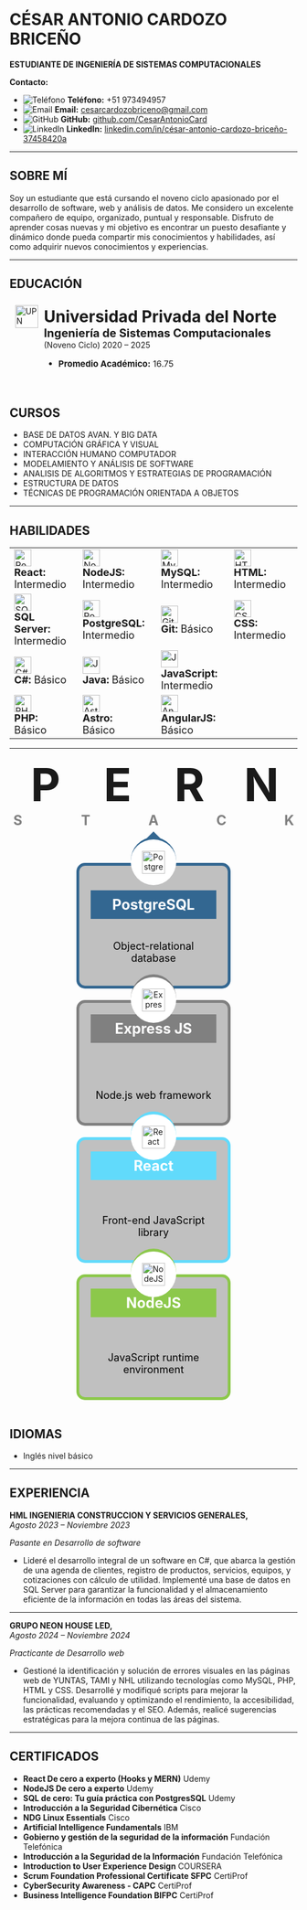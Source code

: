 # CÉSAR ANTONIO CARDOZO BRICEÑO
**ESTUDIANTE DE INGENIERÍA DE SISTEMAS COMPUTACIONALES**

**Contacto:**  
- ![Teléfono](https://img.icons8.com/ios-filled/20/000000/phone.png) **Teléfono:** +51 973494957  
- ![Email](https://img.icons8.com/ios-filled/20/000000/email.png) **Email:** [cesarcardozobriceno@gmail.com](mailto:cesarcardozobriceno@gmail.com) 
- ![GitHub](https://img.icons8.com/ios-filled/20/000000/github.png) **GitHub:** [github.com/CesarAntonioCard](https://github.com/CesarAntonioCard) 
- ![LinkedIn](https://img.icons8.com/ios-filled/20/000000/linkedin.png) **LinkedIn:** [linkedin.com/in/césar-antonio-cardozo-briceño-37458420a](https://www.linkedin.com/in/césar-antonio-cardozo-briceño-37458420a)  
---

## SOBRE MÍ
Soy un estudiante que está cursando el noveno ciclo apasionado por el desarrollo de software, web y análisis de datos. Me considero un excelente compañero de equipo, organizado, puntual y responsable. Disfruto de aprender cosas nuevas y mi objetivo es encontrar un puesto desafiante y dinámico donde pueda compartir mis conocimientos y habilidades, así como adquirir nuevos conocimientos y experiencias.

---

## EDUCACIÓN
<div style="display: flex; flex-direction: column; align-items: flex-start; padding: 10px; max-width: 600px;">
    <div style="display: flex; align-items: center; margin-bottom: 10px;">
        <img src="https://encrypted-tbn0.gstatic.com/images?q=tbn:ANd9GcSkXVyN-bCrvNCuW2q8Z88-kpCvBnaul5AGpQ&s" alt="UPN" style="width: 40px; height: auto; margin-right: 10px; margin-top: -90px;">
        <div>
            <h1 style="margin: 0;">Universidad Privada del Norte</h1>
            <p style="margin: 0; font-size: 20px"><strong>Ingeniería de Sistemas Computacionales</strong></p>
            <p style="margin: 0;">(Noveno Ciclo) 2020 – 2025</p>
            <ul style="margin-right: 10px; font-size: 15px">
                <li><strong>Promedio Académico:</strong> 16.75</li>
            </ul>
        </div>
    </div>
</div>

## CURSOS
- BASE DE DATOS AVAN. Y BIG DATA
- COMPUTACIÓN GRÁFICA Y VISUAL
- INTERACCIÓN HUMANO COMPUTADOR
- MODELAMIENTO Y ANÁLISIS DE SOFTWARE
- ANALISIS DE ALGORITMOS Y ESTRATEGIAS  DE PROGRAMACIÓN
- ESTRUCTURA DE DATOS
- TÉCNICAS DE PROGRAMACIÓN ORIENTADA A OBJETOS
  
---

## HABILIDADES

<table>
<tr>
  <td style="padding-right: 20px;">
    <img src="https://img.icons8.com/ios-filled/30/61CAE8/react-native.png" alt="React" style="width: 30px; height: auto;">
    <p style="font-size: 18px; margin: 0;"><strong>React:</strong> Intermedio</p>
  </td>
  <td style="padding-right: 20px;">
    <img src="https://img.icons8.com/?size=30&id=hsPbhkOH4FMe&format=png&color=000000" alt="NodeJS" style="width: 30px; height: auto;">
    <p style="font-size: 18px; margin: 0;"><strong>NodeJS:</strong> Intermedio</p>
  </td>
  <td style="padding-right: 20px;">
    <img src="https://img.icons8.com/?size=30&id=UFXRpPFebwa2&format=png&color=000000" alt="MySql" style="width: 30px; height: auto;">
    <p style="font-size: 18px; margin: 0;"><strong>MySQL:</strong> Intermedio</p>
  </td>
  <td style="padding-right: 20px;">
    <img src="https://img.icons8.com/?size=30&id=20909&format=png&color=000000" alt="HTML" style="width: 30px; height: auto;">
    <p style="font-size: 18px; margin: 0;"><strong>HTML:</strong> Intermedio</p>
  </td>
</tr>
<tr>
  <td style="padding-right: 20px;">
    <img src="https://img.icons8.com/?size=30&id=laYYF3dV0Iew&format=png&color=000000" alt="SQL Server" style="width: 30px; height: auto;">
    <p style="font-size: 18px; margin: 0;"><strong>SQL Server:</strong> Intermedio</p>
  </td>
  <td style="padding-right: 20px;">
    <img src="https://img.icons8.com/?size=30&id=38561&format=png&color=000000" alt="PostgreSQL" style="width: 30px; height: auto;">
    <p style="font-size: 18px; margin: 0;"><strong>PostgreSQL:</strong> Intermedio</p>
  </td>
  <td style="padding-right: 20px;">
    <img src="https://img.icons8.com/?size=30&id=20906&format=png&color=000000" alt="Git" style="width: 30px; height: auto;">
    <p style="font-size: 18px; margin: 0;"><strong>Git:</strong> Básico</p>
  </td>
  <td style="padding-right: 20px;">
    <img src="https://img.icons8.com/?size=30&id=21278&format=png&color=000000" alt="CSS" style="width: 30px; height: auto;">
    <p style="font-size: 18px; margin: 0;"><strong>CSS:</strong> Intermedio</p>
  </td>
</tr>
<tr>
  <td style="padding-right: 20px;">
    <img src="https://img.icons8.com/?size=30&id=55205&format=png&color=860899" alt="C#" style="width: 30px; height: auto;">
    <p style="font-size: 18px; margin: 0;"><strong>C#:</strong> Básico</p>
  </td>
  <td style="padding-right: 20px;">
    <img src="https://img.icons8.com/?size=30&id=13679&format=png&color=000000" alt="Java" style="width: 30px; height: auto;">
    <p style="font-size: 18px; margin: 0;"><strong>Java:</strong> Básico</p>
  </td>
  <td style="padding-right: 20px;">
    <img src="https://img.icons8.com/?size=30&id=108784&format=png&color=000000" alt="JavaScript" style="width: 30px; height: auto;">
    <p style="font-size: 18px; margin: 0;"><strong>JavaScript:</strong> Intermedio</p>
  </td>
    <td></td>
</tr>
<tr>
  <td style="padding-right: 20px;">
    <img src="https://img.icons8.com/?size=30&id=ylXrZF2zxsFE&format=png&color=000000" alt="PHP" style="width: 30px; height: auto;">
    <p style="font-size: 18px; margin: 0;"><strong>PHP:</strong> Básico</p>
  </td>
  <td style="padding-right: 20px;">
    <img src="https://img.icons8.com/?size=30&id=lckHFUP7nJhG&format=png&color=000000" alt="Astro" style="width: 30px; height: auto;">
    <p style="font-size: 18px; margin: 0;"><strong>Astro:</strong> Básico</p>
  </td>
  <td style="padding-right: 20px;">
    <img src="https://img.icons8.com/?size=30&id=71257&format=png&color=000000" alt="AngularJS" style="width: 30px; height: auto;">
    <p style="font-size: 18px; margin: 0;"><strong>AngularJS:</strong> Básico</p>
  </td>
</tr>
</table>

---

<div style="text-align: center; margin-bottom: 60px;">
  <div style="display: grid; grid-template-columns: repeat(4, 1fr); justify-content: center; font-size: 5rem; font-weight: bold;">
    <div>P</div>
    <div>E</div>
    <div>R</div>
    <div>N</div>
  </div>
  <div style="display: grid; grid-template-columns: repeat(5, 1fr); justify-content: center; font-size: 1.5rem; color: gray; font-weight: bold; gap: 90px;">
    <div>S</div>
    <div>T</div>
    <div>A</div>
    <div>C</div>
    <div>K</div>
  </div>
</div>

<div style="display: flex; align-items: center; justify-content: space-around; gap: 20px; flex-wrap: wrap;">
  
<div style="text-align: center; border: 5px solid #336791; border-radius: 15px; padding: 20px; position: relative; background-color: #C0C0C0; width: 220px; height: 170px; display: flex; flex-direction: column; align-items: center; justify-content: space-between;">
  <div style="position: absolute; top: -60px; left: 50%; transform: translateX(-50%); width: 0; height: 0; border-left: 20px solid transparent; border-right: 20px solid transparent; border-bottom: 20px solid #336791; z-index: -1;"></div>
  <div style="position: absolute; top: -50px; left: 50%; transform: translateX(-50%); width: 60px; height: 60px; border-radius: 50%; background-color: #fff; padding: 10px; border-top: 4px solid #336791; z-index: 1; display: flex; align-items: center; justify-content: center;">
    <img src="https://img.icons8.com/?size=40&id=38561&format=png&color=000000" alt="PostgreSQL" style="width: 40px; height: auto;">
  </div>
  <div>
  </div>
  <p style="background-color: #336791; color: white; margin: 0; padding: 10px; width: 100%; box-sizing: border-box; font-size: 25px; font-weight: bold; text-align: center;">PostgreSQL</p>
  <p style="color: black; width: 100%; box-sizing: border-box; font-size: 18px; margin-top: 15px; text-align: center;">Object-relational database</p>
</div>


<div style="text-align: center; border: 5px solid #808080; border-radius: 15px; padding: 20px; position: relative; background-color: #C0C0C0;  width: 220px; height: 170px; display: flex; flex-direction: column; align-items: center; justify-content: space-between;">
  <div style="position: absolute; top: -60px; left: 50%; transform: translateX(-50%); width: 0; height: 0; border-left: 20px solid transparent; border-right: 20px solid transparent; border-bottom: 20px solid #808080; z-index: -1;"></div>
  <div style="position: absolute; top: -50px; left: 50%; transform: translateX(-50%); width: 60px; height: 60px; border-radius: 50%; background-color: #fff; padding: 10px; border-top: 5px solid #808080; z-index: 1; display: flex; align-items: center; justify-content: center;">
    <img src="https://img.icons8.com/?size=40&id=kg46nzoJrmTR&format=png&color=A9D122" alt="Express JS" style="width: 40px; height: auto;">
  </div>
  <p style="background-color: #808080; color: white; margin: 0; padding: 10px; width: 100%; box-sizing: border-box; font-size: 25px; font-weight: bold;">Express JS</p>
  <p style="color: black; width: 100%; box-sizing: border-box; font-size: 18px; margin-top: 15px">Node.js web framework</p>
</div>

<div style="text-align: center; border: 5px solid #61DAFB; border-radius: 15px; padding: 20px; position: relative; background-color: #C0C0C0;  width: 220px; height: 170px; display: flex; flex-direction: column; align-items: center; justify-content: space-between;">
  <div style="position: absolute; top: -60px; left: 50%; transform: translateX(-50%); width: 0; height: 0; border-left: 20px solid transparent; border-right: 20px solid transparent; border-bottom: 20px solid #61DAFB; z-index: -1;"></div>
  <div style="position: absolute; top: -50px; left: 50%; transform: translateX(-50%); width: 60px; height: 60px; border-radius: 50%; background-color: #fff; padding: 10px; border-top: 5px solid #61DAFB; z-index: 1; display: flex; align-items: center; justify-content: center;">
    <img src="https://img.icons8.com/ios-filled/40/61CAE8/react-native.png" alt="React" style="width: 40px; height: auto;">
  </div>
  <p style="background-color: #61DAFB; color: white; margin: 0; padding: 10px; width: 100%; box-sizing: border-box; font-size: 25px; font-weight: bold;">React</p>
  <p style="color: black; width: 100%; box-sizing: border-box; font-size: 18px; margin-top: 15px">Front-end JavaScript library</p>
</div>

<div style="text-align: center; border: 5px solid #8CC84B; border-radius: 15px; padding: 20px; position: relative; background-color: #C0C0C0;  width: 220px; height: 170px; display: flex; flex-direction: column; align-items: center; justify-content: space-between;">
  <div style="position: absolute; top: -60px; left: 50%; transform: translateX(-50%); width: 0; height: 0; border-left: 20px solid transparent; border-right: 20px solid transparent; border-bottom: 20px solid #8CC84B; z-index: -1;"></div>
  <div style="position: absolute; top: -50px; left: 50%; transform: translateX(-50%); width: 60px; height: 60px; border-radius: 50%; background-color: #fff; padding: 10px; border-top: 5px solid #8CC84B; z-index: 1; display: flex; align-items: center; justify-content: center;">
    <img src="https://img.icons8.com/?size=40&id=hsPbhkOH4FMe&format=png&color=000000" alt="NodeJS" style="width: 40px; height: auto;">
  </div>
  <p style="background-color: #8CC84B; color: white; margin: 0; padding: 10px; width: 100%; box-sizing: border-box; font-size: 25px; font-weight: bold;">NodeJS</p>
  <p style="color: black; width: 100%; box-sizing: border-box; font-size: 18px; margin-top: 15px">JavaScript runtime environment</p>
</div>

  
</div>



<br>

## IDIOMAS
- Inglés nivel básico

---

## EXPERIENCIA
**HML INGENIERIA CONSTRUCCION Y SERVICIOS GENERALES,**  
*Agosto 2023 – Noviembre 2023*
  
*Pasante en Desarrollo de software*  
- Lideré el desarrollo integral de un software en C#, que abarca la gestión de una agenda de clientes, registro de productos, servicios, equipos, y cotizaciones con cálculo de utilidad. Implementé una base de datos en SQL Server para garantizar la funcionalidad y el almacenamiento eficiente de la información en todas las áreas del sistema.

---

**GRUPO NEON HOUSE LED,**  
*Agosto 2024 – Noviembre 2024*

*Practicante de Desarrollo web*  
- Gestioné la identificación y solución de errores visuales en las páginas web de YUNTAS, TAMI y NHL utilizando tecnologías como MySQL, PHP, HTML y CSS. Desarrollé y modifiqué scripts para mejorar la funcionalidad, evaluando y optimizando el rendimiento, la accesibilidad, las prácticas recomendadas y el SEO. Además, realicé sugerencias estratégicas para la mejora continua de las páginas.

---

## CERTIFICADOS
- **React De cero a experto (Hooks y MERN)**  Udemy
- **NodeJS De cero a experto** Udemy
- **SQL de cero: Tu guía práctica con PostgresSQL** Udemy
- **Introducción a la Seguridad Cibernética** Cisco
- **NDG Linux Essentials** Cisco
- **Artificial Intelligence Fundamentals** IBM
- **Gobierno y gestión de la seguridad de la información** Fundación Telefónica
- **Introducción a la Seguridad de la Información** Fundación Telefónica
- **Introduction to User Experience Design** COURSERA
- **Scrum Foundation Professional Certificate SFPC** CertiProf
- **CyberSecurity Awareness - CAPC** CertiProf
- **Business Intelligence Foundation BIFPC** CertiProf
